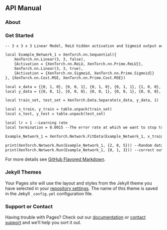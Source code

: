 ## API Manual


### About


### Get Started

```markdown
-- 3 x 3 x 3 Linear Model, ReLU hidden activation and Sigmoid output activation, output layer bias initialized to 0

local Example_Network_1 = XenTorch.nn.Sequential({
	XenTorch.nn.Linear(3, 3, false),
	{Activation = {XenTorch.nn.ReLU, XenTorch.nn.Prime.ReLU}},
	XenTorch.nn.Linear(3, 3, true),
	{Activation = {XenTorch.nn.Sigmoid, XenTorch.nn.Prime.Sigmoid}}
}, {XenTorch.nn.Cost.MSE, XenTorch.nn.Prime.Cost.MSE})

local x_data = {{0, 1, 0}, {0, 0, 1}, {0, 1, 0}, {0, 1, 1}, {1, 0, 0}, {1, 0, 1}, {1, 1, 0}, {1, 1, 1}}
local y_data = {{0, 0, 1}, {0, 0, 0}, {0, 0, 1}, {0, 0, 1}, {0, 0, 0}, {0, 0, 0}, {0, 0, 1}, {0, 0, 1}}

local train_set, test_set = XenTorch.Data.Separate(x_data, y_data, 1)

local x_train, y_train = table.unpack(train_set)
local x_test, y_test = table.unpack(test_set)

local lr = 1 --Learning rate
local termination = 0.0015 --The error rate at which we want to stop training

Example_Network_1 = XenTorch.Network.FitData(Example_Network_1, x_train, y_train, 'GD', lr, x_test, y_test, termination) --Full training sequence with normal Gradient Descent

print(XenTorch.Network.Run(Example_Network_1, {2, 0, 5})) --Random data to see the output; correct output should be 0, 0, 0
print(XenTorch.Network.Run(Example_Network_1, {0, 1, 3})) --correct output: 0, 0, 1
```

For more details see [GitHub Flavored Markdown](https://guides.github.com/features/mastering-markdown/).

### Jekyll Themes

Your Pages site will use the layout and styles from the Jekyll theme you have selected in your [repository settings](https://github.com/DaVoidd/XenTorch/settings/pages). The name of this theme is saved in the Jekyll `_config.yml` configuration file.

### Support or Contact

Having trouble with Pages? Check out our [documentation](https://docs.github.com/categories/github-pages-basics/) or [contact support](https://support.github.com/contact) and we’ll help you sort it out.
